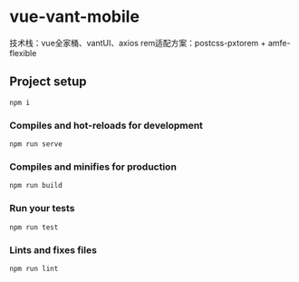 # vue-vant-mobile

技术栈：vue全家桶、vantUI、axios
rem适配方案：postcss-pxtorem + amfe-flexible

## Project setup
```
npm i
```

### Compiles and hot-reloads for development
```
npm run serve
```

### Compiles and minifies for production
```
npm run build
```

### Run your tests
```
npm run test
```

### Lints and fixes files
```
npm run lint
```
